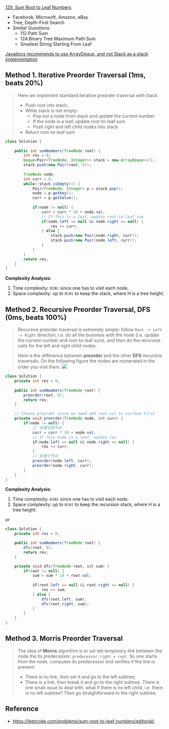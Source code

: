 [129. Sum Root to Leaf Numbers](https://leetcode.com/problems/sum-root-to-leaf-numbers/)

* Facebook, Microsoft, Amazon, eBay
* Tree, Depth-First Search
* Similar Questions:
    * 112.Path Sum
    * 124.Binary Tree Maximum Path Sum
    * Smallest String Starting From Leaf
    
[Javadocs recommends to use ArrayDeque, and not Stack as a stack implementation](https://docs.oracle.com/javase/8/docs/api/java/util/ArrayDeque.html)
    
## Method 1. Iterative Preorder Traversal (1ms, beats 20%)
> Here we implement standard iterative preorder traversal with stack:
> * Push root into stack;
> * While stack is not empty:
>   * Pop out a node from stack and update the current number
>   * If the node is a leaf, update root-to-leaf sum
>   * Push right and left child nodes into stack
> * Return root-to-leaf sum

```java 
class Solution {
    
    public int sumNumbers(TreeNode root) {
        int res = 0;
        Deque<Pair<TreeNode, Integer>> stack = new ArrayDeque<>();
        stack.push(new Pair(root, 0));
        
        TreeNode node;
        int curr = 0;
        while(!stack.isEmpty()) {
            Pair<TreeNode, Integer> p = stack.pop();
            node = p.getKey();
            curr = p.getValue();
            
            if(node != null) {
                curr = curr * 10 + node.val;
                // If this is a leaf, update root-to-leaf sum
                if(node.left == null && node.right == null) {
                    res += curr;
                } else {
                    stack.push(new Pair(node.right, curr));
                    stack.push(new Pair(node.left, curr));
                }
            }
        }
        return res;
    }
}
```
**Complexity Analysis:**
1. Time complexity: `O(N)` since one has to visit each node.
2. Space complexity: up to `O(H)` to keep the stack, where H is a tree height.


## Method 2. Recursive Preorder Traversal, DFS (0ms, beats 100%)
> Recursive preorder traversal is extremely simple: follow `Root -> Left -> Right` direction, i.e. do all the business with the node
> (i.e. update the current number and root-to-leaf sum), and then do the recursive calls for the left and right child nodes.
>
> Here is the difference between **preorder** and the other **DFS** recursive traversals. On the following figure the nodes are numerated in the order you visit them.
![](images/129_ddfs2.png)
```java 
class Solution {
    private int res = 0;
    
    public int sumNumbers(TreeNode root) {
        preorder(root, 0);
        return res;
    }

    // Choose preorder since we need add root.val to currSum first
    private void preorder(TreeNode node, int curr) {
        if(node != null) {
            // 处理当前节点
            curr = curr * 10 + node.val;
            // If this node is a leaf, update res
            if(node.left == null && node.right == null) {
                res += curr;
            }
            // 处理子节点
            preorder(node.left, curr);
            preorder(node.right, curr);
        }
    }
}
```
**Complexity Analysis:**
1. Time complexity: `O(N)` since one has to visit each node.
2. Space complexity: up to `O(H)` to keep the recursion stack, where H is a tree height.

or
```java
class Solution {
    private int res = 0;

    public int sumNumbers(TreeNode root) {
        dfs(root, 0);
        return res;
    }

    private void dfs(TreeNode root, int sum) {
        if(root != null) {
            sum = sum * 10 + root.val;
            
            if(root.left == null && root.right == null) {
                res += sum;
            } else {
                dfs(root.left, sum);
                dfs(root.right, sum);
            }
        }
    }
}
```


## Method 3. Morris Preorder Traversal
> The idea of **Morris** algorithm is to set teh *temporary link* between the node the its predecessor: 
> `predecessor.right = root`. So one starts from the node, computes its predecessor and verifies if the link is present:
> * There is no link, then set it and go to the left subtree;
> * There is a link, then break it and go to the right subtree.
> There is one small issue to deal with: what if there is no left child, i.e. there is no left subtree? Then go straightforward to the right subtree.


## Reference
* https://leetcode.com/problems/sum-root-to-leaf-numbers/editorial/